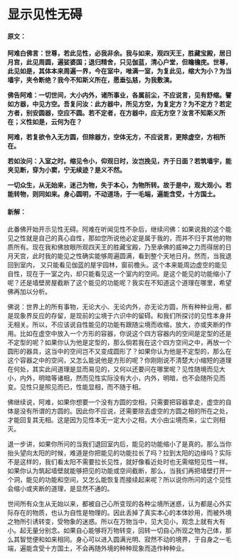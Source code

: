 # 显示见性无碍

#### 原文：

**阿难白佛言：世尊，若此见性，必我非余。我与如来，观四天王，胜藏宝殿，居日月宫，此见周圆，遍娑婆国；退归精舍，只见伽蓝，清心户堂，但瞻檐庑。世尊，此见如是，其体本来周遍一界，今在室中，唯满一室，为复此见，缩大为小？为当墙宇，夹令断绝？我今不知斯义所在，愿垂弘慈，为我敷演。**

**佛告阿难：一切世间，大小内外，诸所事业，各属前尘，不应说言，见有舒缩。譬如方器，中见方空。吾复问汝：此方器中，所见方空，为复定方？为不定方？若定方者，别安圆器，空应不圆。若不定者，在方器中，应无方空？汝言不知斯义所在；义性如是，云何为在？**

**阿难，若复欲令入无方圆，但除器方，空体无方，不应说言，更除虚空，方相所在。**

**若如汝问：入室之时。缩见令小，仰观日时，汝岂挽见，齐于日面？若筑墙宇，能夹见断，穿为小窦，宁无续迹？是义不然。**

**一切众生，从无始来，迷己为物，失于本心，为物所转。故于是中，观大观小。若能转物，则同如来。身心圆明，不动道场，于一毛端，遍能含受，十方国土。**

#### 新解：

此番佛开始开示见性无碍。阿难在听闻见性不杂后，继续问佛：如果说我的这个能见之性就是自己的真心自性，那如您所说他必定是属于我的，而并不归于其他的物质所有。现在我和佛放眼所观四天王的胜藏宝殿，乃至承佛的威神之力而得居的日月天宫，此时我的能见之性确实能够周遍圆满，看到整个天地日月。然而，当我退回到室内， 又只能看见伽蓝的屋宇园林，窗前檐头。这个本来能周边虚空的能见自性，现在于一室之内，却只能看见这一个室内的空间。是这个能见的功能缩小了呢？还是墙壁房屋截断了这个能见的功能呢？我实在不知道这个道理在哪里，希望佛再加以分析。

佛说：世界上的所有事物，无论大小、无论内外，亦无论方圆，所有种种业用，都是现象界反应的存留，是现前的尘境于六识中的留碍。和我们所探讨的见性本身并无相关。所以，不应该说自性能见的功能有跟随尘境而收缩，放大，亦或夹断的作用。比如在虚空中放入一个方形的容器，你说这个四方容器内的空间是定型的还是不定型的呢？如果你认为他是定型的，那么倘若我在这个四方空间之中，再放一个圆形的器具，这当中的空间岂不又变成圆形了？如果你认为他是不定型的，那么在这个容器之中的空间，又怎么能说他是方形的呢？你刚刚说不清楚大小缩短的道理在何处，其实此间道理是显而易见的，又何以还要问在哪里呢？见性随境而见大小，内外，明暗等诸相，然而见性实际没有大小，内外，明暗，也不会随所见而变。见性只是照见而已，性能显相，而不随于相。

佛继续说，阿难，如果你想要一个没有方圆的空相，只需要把容器拿走，虚空的自体是没有所谓的方圆的。因此你不应说，还需要除去虚空的方圆之相的所在之处，才能回复其无相。这是因为见性本无一定大小之相，大小由尘境而来，尘亡则相灭。

退一步讲，如果你所问的当我们退回室内后，能见的功能缩小了是真的。那么当你抬头望向太阳的时候，难道是你把能见的功能拉长了吗？拉到太阳的边缘吗？实际不是这样的，我们看太阳不需要拉长见性，就好像看近处时也无需缩短见性一样。如果你认为筑起墙壁就能够把见的功能或空间截断，那么，当我们再把墙壁打开一个洞，能见的功能和空间，又怎么能恢复而接续起来呢？所以说你所问的这个见性会缩小或夹断的道理，是显然不通的。

世间所有众生从无始以来，都被自己心所变现的各种尘境所迷惑，认为都是心外实际存在的物质，也认为自性是物理的。因此丢掉了真实本心的本体妙用，而被外境之物所引诱转变，受物象的迷惑。所以在万物当中，见大见小，观念上就有大有小。起无量分别念。如果自心能够将万物转变，回转一切自心所现之物为己体，那么其智觉便和如来相同。身心可以进入圆满光明、寂然不动的境界，于自身之一毛端，遍能含受十方国土，不会再随外境的种种现象而造作种种业。
